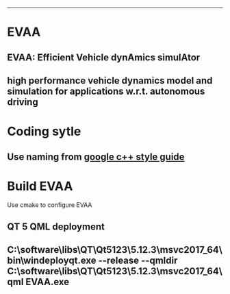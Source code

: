 ---------------------------------------------------------------------
# EVAA  
EVAA: Efficient Vehicle dynAmics simulAtor
---------------------------------------------------------------------
high performance vehicle dynamics model and simulation for applications 
w.r.t. autonomous driving
---------------------------------------------------------------------
# Coding sytle  
Use naming from [google c++ style guide](https://google.github.io/styleguide/cppguide.html#Naming)
---------------------------------------------------------------------
# Build EVAA
Use cmake to configure EVAA  
## QT 5 QML deployment  
C:\software\libs\QT\Qt5123\5.12.3\msvc2017_64\bin\windeployqt.exe --release --qmldir C:\software\libs\QT\Qt5123\5.12.3\msvc2017_64\qml EVAA.exe
---------------------------------------------------------------------